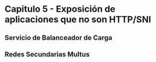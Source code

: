 # Capitulo 5 - Exposición de aplicaciones que no son HTTP/SNI

## Servicio de Balanceador de Carga

## Redes Secundarias Multus